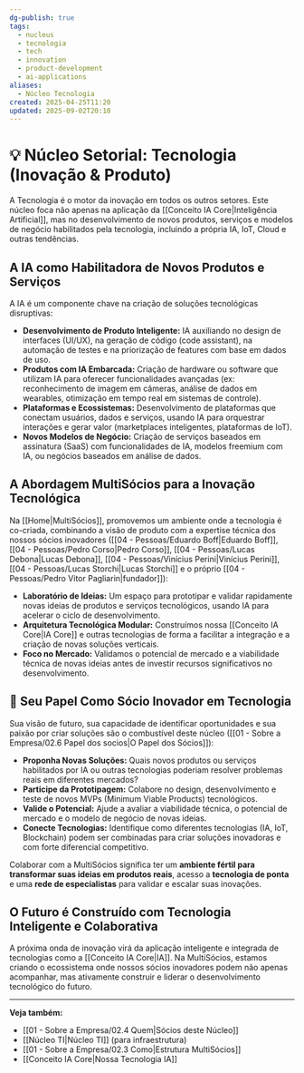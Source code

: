 ```yaml
---
dg-publish: true
tags:
  - nucleus
  - tecnologia
  - tech
  - innovation
  - product-development
  - ai-applications
aliases:
  - Núcleo Tecnologia
created: 2025-04-25T11:20
updated: 2025-09-02T20:10
---
```


# 💡 Núcleo Setorial: Tecnologia (Inovação & Produto)

A Tecnologia é o motor da inovação em todos os outros setores. Este núcleo foca não apenas na aplicação da [[Conceito IA Core\|Inteligência Artificial]], mas no desenvolvimento de novos produtos, serviços e modelos de negócio habilitados pela tecnologia, incluindo a própria IA, IoT, Cloud e outras tendências.

## A IA como Habilitadora de Novos Produtos e Serviços

A IA é um componente chave na criação de soluções tecnológicas disruptivas:

*   **Desenvolvimento de Produto Inteligente:** IA auxiliando no design de interfaces (UI/UX), na geração de código (code assistant), na automação de testes e na priorização de features com base em dados de uso.
*   **Produtos com IA Embarcada:** Criação de hardware ou software que utilizam IA para oferecer funcionalidades avançadas (ex: reconhecimento de imagem em câmeras, análise de dados em wearables, otimização em tempo real em sistemas de controle).
*   **Plataformas e Ecossistemas:** Desenvolvimento de plataformas que conectam usuários, dados e serviços, usando IA para orquestrar interações e gerar valor (marketplaces inteligentes, plataformas de IoT).
*   **Novos Modelos de Negócio:** Criação de serviços baseados em assinatura (SaaS) com funcionalidades de IA, modelos freemium com IA, ou negócios baseados em análise de dados.

## A Abordagem MultiSócios para a Inovação Tecnológica

Na [[Home\|MultiSócios]], promovemos um ambiente onde a tecnologia é co-criada, combinando a visão de produto com a expertise técnica dos nossos sócios inovadores ([[04 - Pessoas/Eduardo Boff\|Eduardo Boff]], [[04 - Pessoas/Pedro Corso\|Pedro Corso]], [[04 - Pessoas/Lucas Debona\|Lucas Debona]], [[04 - Pessoas/Vinícius Perini\|Vinícius Perini]], [[04 - Pessoas/Lucas Storchi\|Lucas Storchi]] e o próprio [[04 - Pessoas/Pedro Vitor Pagliarin\|fundador]]):

*   **Laboratório de Ideias:** Um espaço para prototipar e validar rapidamente novas ideias de produtos e serviços tecnológicos, usando IA para acelerar o ciclo de desenvolvimento.
*   **Arquitetura Tecnológica Modular:** Construímos nossa [[Conceito IA Core\|IA Core]] e outras tecnologias de forma a facilitar a integração e a criação de novas soluções verticais.
*   **Foco no Mercado:** Validamos o potencial de mercado e a viabilidade técnica de novas ideias antes de investir recursos significativos no desenvolvimento.

## 🚀 Seu Papel Como Sócio Inovador em Tecnologia

Sua visão de futuro, sua capacidade de identificar oportunidades e sua paixão por criar soluções são o combustível deste núcleo ([[01 - Sobre a Empresa/02.6 Papel dos socios\|O Papel dos Sócios]]):

*   **Proponha Novas Soluções:** Quais novos produtos ou serviços habilitados por IA ou outras tecnologias poderiam resolver problemas reais em diferentes mercados?
*   **Participe da Prototipagem:** Colabore no design, desenvolvimento e teste de novos MVPs (Minimum Viable Products) tecnológicos.
*   **Valide o Potencial:** Ajude a avaliar a viabilidade técnica, o potencial de mercado e o modelo de negócio de novas ideias.
*   **Conecte Tecnologias:** Identifique como diferentes tecnologias (IA, IoT, Blockchain) podem ser combinadas para criar soluções inovadoras e com forte diferencial competitivo.

Colaborar com a MultiSócios significa ter um **ambiente fértil para transformar suas ideias em produtos reais**, acesso a **tecnologia de ponta** e uma **rede de especialistas** para validar e escalar suas inovações.

## O Futuro é Construído com Tecnologia Inteligente e Colaborativa

A próxima onda de inovação virá da aplicação inteligente e integrada de tecnologias como a [[Conceito IA Core\|IA]]. Na MultiSócios, estamos criando o ecossistema onde nossos sócios inovadores podem não apenas acompanhar, mas ativamente construir e liderar o desenvolvimento tecnológico do futuro.

---
**Veja também:**
*   [[01 - Sobre a Empresa/02.4 Quem\|Sócios deste Núcleo]]
*   [[Núcleo TI\|Núcleo TI]] (para infraestrutura)
*   [[01 - Sobre a Empresa/02.3 Como\|Estrutura MultiSócios]]
*   [[Conceito IA Core\|Nossa Tecnologia IA]]
